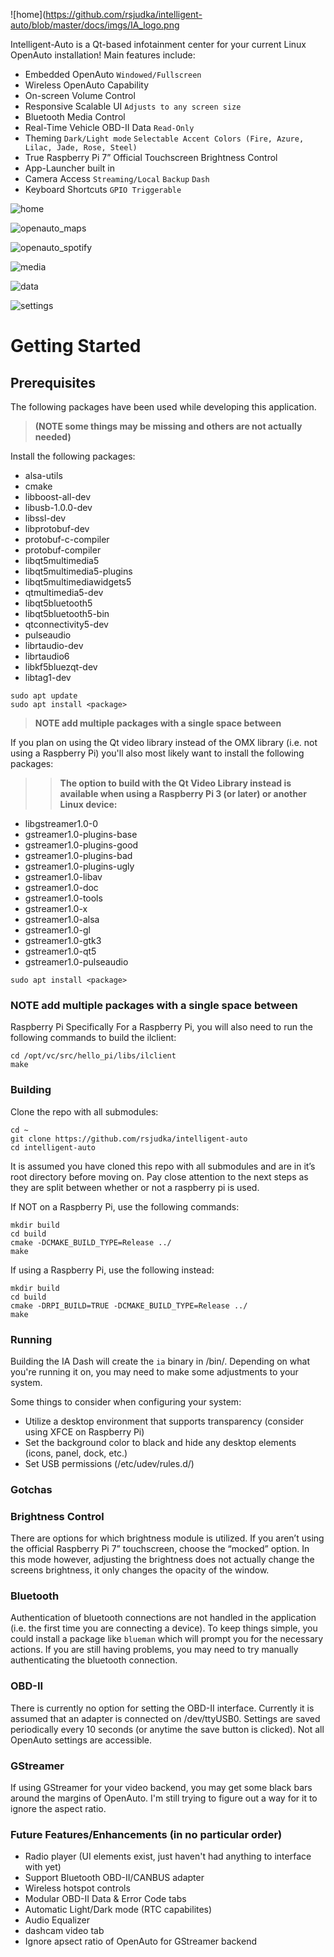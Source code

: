 ![home](https://github.com/rsjudka/intelligent-auto/blob/master/docs/imgs/IA_logo.png

Intelligent-Auto is a Qt-based infotainment center for your current Linux OpenAuto installation!
Main features include:

*	Embedded OpenAuto `Windowed/Fullscreen`
*	Wireless OpenAuto Capability
*	On-screen Volume Control
*	Responsive Scalable UI `Adjusts to any screen size`
*	Bluetooth Media Control
*	Real-Time Vehicle OBD-II Data `Read-Only`
*	Theming `Dark/Light mode` `Selectable Accent Colors (Fire, Azure, Lilac, Jade, Rose, Steel)`
*	True Raspberry Pi 7” Official Touchscreen Brightness Control
*	App-Launcher built in
*	Camera Access `Streaming/Local` `Backup` `Dash`
*	Keyboard Shortcuts `GPIO Triggerable`


![home](https://github.com/rsjudka/intelligent-auto/blob/master/docs/imgs/home.png)

![openauto_maps](https://github.com/rsjudka/intelligent-auto/blob/master/docs/imgs/openauto_maps.png)

![openauto_spotify](https://github.com/rsjudka/intelligent-auto/blob/master/docs/imgs/openauto_spotify.png)

![media](https://github.com/rsjudka/intelligent-auto/blob/master/docs/imgs/media.png)

![data](https://github.com/rsjudka/intelligent-auto/blob/master/docs/imgs/data.png)

![settings](https://github.com/rsjudka/intelligent-auto/blob/master/docs/imgs/settings.png)

# Getting Started

## Prerequisites

The following packages have been used while developing this application.
> **(NOTE some things may be missing and others are not actually needed)**

Install the following packages:
*	alsa-utils
*	cmake
*	libboost-all-dev
*	libusb-1.0.0-dev
*	libssl-dev
*	libprotobuf-dev
*	protobuf-c-compiler
*	protobuf-compiler
*	libqt5multimedia5
*	libqt5multimedia5-plugins
*	libqt5multimediawidgets5
*	qtmultimedia5-dev
*	libqt5bluetooth5
*	libqt5bluetooth5-bin
*	qtconnectivity5-dev
*	pulseaudio
*	librtaudio-dev
*	librtaudio6
*	libkf5bluezqt-dev
*	libtag1-dev
```
sudo apt update
sudo apt install <package>
```
> **NOTE add multiple packages with a single space between**

If you plan on using the Qt video library instead of the OMX library (i.e. not using a Raspberry Pi) you'll also most likely want to install the following packages:

>> **The option to build with the Qt Video Library instead is available when using a Raspberry Pi 3 (or later) or another Linux device:**

*	libgstreamer1.0-0
*	gstreamer1.0-plugins-base
*	gstreamer1.0-plugins-good
*	gstreamer1.0-plugins-bad
*	gstreamer1.0-plugins-ugly
*	gstreamer1.0-libav
*	gstreamer1.0-doc
*	gstreamer1.0-tools
*	gstreamer1.0-x
*	gstreamer1.0-alsa
*	gstreamer1.0-gl
*	gstreamer1.0-gtk3
*	gstreamer1.0-qt5
*	gstreamer1.0-pulseaudio
```
sudo apt install <package>
```
### NOTE add multiple packages with a single space between

Raspberry Pi Specifically
For a Raspberry Pi, you will also need to run the following commands to build the ilclient:
```
cd /opt/vc/src/hello_pi/libs/ilclient
make
```

### Building
Clone the repo with all submodules:
```
cd ~
git clone https://github.com/rsjudka/intelligent-auto
cd intelligent-auto
```
It is assumed you have cloned this repo with all submodules and are in it’s root directory before moving on.  Pay close attention to the next steps as they are split between whether or not a raspberry pi is used.

If NOT on a Raspberry Pi, use the following commands:
```
mkdir build
cd build
cmake -DCMAKE_BUILD_TYPE=Release ../
make
```
If using a Raspberry Pi, use the following instead:
```
mkdir build
cd build
cmake -DRPI_BUILD=TRUE -DCMAKE_BUILD_TYPE=Release ../
make
```
### Running

Building the IA Dash will create the ```ia``` binary in <build folder>/bin/.  Depending on what you're running it on, you may need to make some adjustments to your system.

Some things to consider when configuring your system:
*	Utilize a desktop environment that supports transparency (consider using XFCE on Raspberry Pi)
*	Set the background color to black and hide any desktop elements (icons, panel, dock, etc.)
*	Set USB permissions (/etc/udev/rules.d/<rules file>)

### Gotchas

### Brightness Control

There are options for which brightness module is utilized.  If you aren’t using the official Raspberry Pi 7” touchscreen, choose the “mocked” option.  In this mode however, adjusting the brightness does not actually change the screens brightness, it only changes the opacity of the window.

### Bluetooth

Authentication of bluetooth connections are not handled in the application (i.e. the first time you are connecting a device). To keep things simple, you could install a package like ```blueman``` which will prompt you for the necessary actions. If you are still having problems, you may need to try manually authenticating the bluetooth connection.

### OBD-II

There is currently no option for setting the OBD-II interface. Currently it is assumed that an adapter is connected on /dev/ttyUSB0.
Settings are saved periodically every 10 seconds (or anytime the save button is clicked).
Not all OpenAuto settings are accessible.

### GStreamer

If using GStreamer for your video backend, you may get some black bars around the margins of OpenAuto. I'm still trying to figure out a way for it to ignore the aspect ratio.


### Future Features/Enhancements (in no particular order)

*	Radio player (UI elements exist, just haven't had anything to interface with yet)
*	Support Bluetooth OBD-II/CANBUS adapter
*	Wireless hotspot controls
*	Modular OBD-II Data & Error Code tabs
*	Automatic Light/Dark mode (RTC capabilites)
*	Audio Equalizer
*	dashcam video tab
*	Ignore apsect ratio of OpenAuto for GStreamer backend

